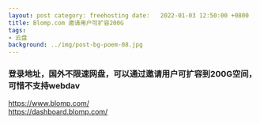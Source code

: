 ```yaml
---
layout: post category: freehosting date:   2022-01-03 12:50:00 +0800
title: Blomp.com 邀请用户可扩容200G
tags:
- 云盘
background: ../img/post-bg-poem-08.jpg
---
```




### 登录地址，国外不限速网盘，可以通过邀请用户可扩容到200G空间，可惜不支持webdav<br>
https://www.blomp.com/<br>
https://dashboard.blomp.com/